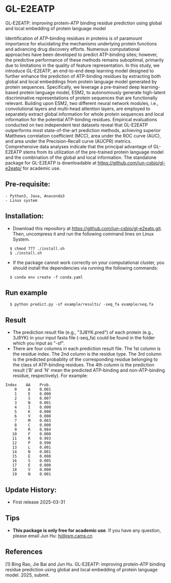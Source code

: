 # GL-E2EATP
GL-E2EATP: improving protein-ATP binding residue prediction using global and local embedding of protein language model

Identification of ATP-binding residues in proteins is of paramount importance for elucidating the mechanisms underlying protein functions and advancing drug discovery efforts. Numerous computational approaches have been developed to predict ATP-binding sites; however, the predictive performance of these methods remains suboptimal, primarily due to limitations in the quality of feature representation. In this study, we introduce GL-E2EATP, an end-to-end deep learning model designed to further enhance the prediction of ATP-binding residues by extracting both global and local embeddings from protein language model generated by protein sequences. Specifically, we leverage a pre-trained deep learning-based protein language model, ESM2, to autonomously generate high-latent discriminative representations of protein sequences that are functionally relevant. Building upon ESM2, two different neural network modules, i.e., convolutional layers and multi-head attention layers, are employed to separately extract global information for whole protein sequences and local information for the potential ATP-binding residues. Empirical evaluations conducted on two independent test datasets reveal that GL-E2EATP outperforms most state-of-the-art prediction methods, achieving superior Matthews correlation coefficient (MCC), area under the ROC curve (AUC), and area under the Precision-Recall curve (AUCPR) metrics. Comprehensive data analyses indicate that the principal advantage of GL-E2EATP stems from its utilization of the pre-trained protein language model and the combination of the global and local information. The standalone package for GL-E2EATP is downloadable at https://github.com/jun-csbio/gl-e2eatp/ for academic use.

## Pre-requisite:
    - Python3, Java, Anaconda3
    - Linux system

## Installation:

* Download this repository at https://github.com/jun-csbio/gl-e2eatp.git. Then, uncompress it and run the following command lines on Linux System.

~~~
  $ chmod 777 ./install.sh
  $ ./install.sh
~~~

* If the package cannot work correctly on your computational cluster, you should install the dependencies via running the following commands:

~~~
  $ conda env create -f conda.yaml
~~~

## Run example
~~~
  $ python predict.py -sf example/results/ -seq_fa example/seq.fa
~~~

## Result

* The prediction result file (e.g., "3J8YK.pred") of each protein (e.g., 3J8YK) in your input fasta file (-seq_fa) could be found in the folder which you input as "-sf".
* There are four columns in each prediction result file. The 1st column is the residue index. The 2nd column is the residue type. The 3rd column is the predicted probablity of the corresponding residue belonging to the class of ATP-binding residues. The 4th column is the prediction result ('B' and 'N' mean the predicted ATP-binding and non-ATP-binding residue, respectively). For example:

~~~
Index    AA    Prob.
    0     A    0.001
    1     E    0.000
    2     S    0.007
    3     N    0.001
    4     I    0.000
    5     K    0.000
    6     V    0.000
    7     M    0.003
    8     C    0.000
    9     R    0.984
   10     F    0.000
   11     R    0.993
   12     P    0.990
   13     L    0.001
   14     N    0.001
   15     E    0.000
   16     S    0.005
   17     E    0.000
   18     V    0.000
   19     N    0.001
~~~

## Update History:

- First release          2025-03-31

## Tips

* <b>This package is only free for academic use</b>. If you have any question, please email Jun Hu: hj@ism.cams.cn

## References
[1] Bing Rao, Jie Bai and Jun Hu. GL-E2EATP: improving protein-ATP binding residue prediction using global and local embedding of protein language model. 2025, submit.
